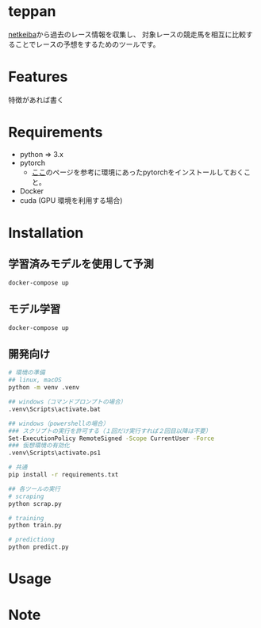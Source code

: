 # teppan

[netkeiba](https://www.netkeiba.com/)から過去のレース情報を収集し、
対象レースの競走馬を相互に比較することでレースの予想をするためのツールです。

# Features
特徴があれば書く

# Requirements
- python => 3.x
- pytorch
    - [ここ](https://pytorch.org/get-started/locally/)のページを参考に環境にあったpytorchをインストールしておくこと。
- Docker
- cuda (GPU 環境を利用する場合)



# Installation

## 学習済みモデルを使用して予測
```
docker-compose up
```

## モデル学習
```
docker-compose up
```

## 開発向け
```bash
# 環境の準備
## linux, macOS
python -m venv .venv

## windows（コマンドプロンプトの場合）
.venv\Scripts\activate.bat

## windows（powershellの場合）
### スクリプトの実行を許可する（１回だけ実行すれば２回目以降は不要）
Set-ExecutionPolicy RemoteSigned -Scope CurrentUser -Force
### 仮想環境の有効化
.venv\Scripts\activate.ps1

# 共通
pip install -r requirements.txt

## 各ツールの実行
# scraping
python scrap.py

# training
python train.py

# predictiong
python predict.py

```

# Usage


# Note
